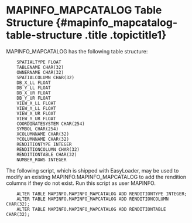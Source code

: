 MAPINFO\_MAPCATALOG Table Structure {#mapinfo_mapcatalog-table-structure .title .topictitle1}
===================================

MAPINFO\_MAPCATALOG has the following table structure:

``` {.pre}
    SPATIALTYPE FLOAT
    TABLENAME CHAR(32)
    OWNERNAME CHAR(32)
    SPATIALCOLUMN CHAR(32)
    DB_X_LL FLOAT
    DB_Y_LL FLOAT
    DB_X_UR FLOAT
    DB_Y_UR FLOAT
    VIEW_X_LL FLOAT
    VIEW_Y_LL FLOAT
    VIEW_X_UR FLOAT
    VIEW_Y_UR FLOAT
    COORDINATESYSTEM CHAR(254)
    SYMBOL CHAR(254)
    XCOLUMNNAME CHAR(32)
    YCOLUMNNAME CHAR(32)
    RENDITIONTYPE INTEGER
    RENDITIONCOLUMN CHAR(32)
    RENDITIONTABLE CHAR(32)
    NUMBER_ROWS INTEGER
```

The following script, which is shipped with EasyLoader, may be used to modify an existing MAPINFO.MAPINFO\_MAPCATALOG to add the rendition columns if they do not exist. Run this script as user MAPINFO.

``` {.pre}
    ALTER TABLE MAPINFO.MAPINFO_MAPCATALOG ADD RENDITIONTYPE INTEGER;
    ALTER TABLE MAPINFO.MAPINFO_MAPCATALOG ADD RENDITIONCOLUMN CHAR(32);
    ALTER TABLE MAPINFO.MAPINFO_MAPCATALOG ADD RENDITIONTABLE CHAR(32);
```

